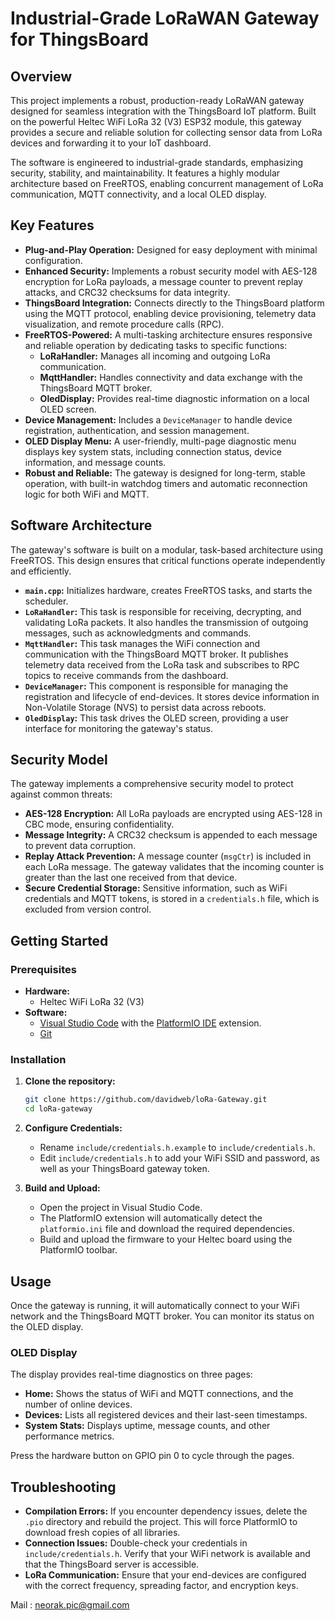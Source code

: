 # Industrial-Grade LoRaWAN Gateway for ThingsBoard

## Overview

This project implements a robust, production-ready LoRaWAN gateway designed for seamless integration with the ThingsBoard IoT platform. Built on the powerful Heltec WiFi LoRa 32 (V3) ESP32 module, this gateway provides a secure and reliable solution for collecting sensor data from LoRa devices and forwarding it to your IoT dashboard.

The software is engineered to industrial-grade standards, emphasizing security, stability, and maintainability. It features a highly modular architecture based on FreeRTOS, enabling concurrent management of LoRa communication, MQTT connectivity, and a local OLED display.

## Key Features

- **Plug-and-Play Operation:** Designed for easy deployment with minimal configuration.
- **Enhanced Security:** Implements a robust security model with AES-128 encryption for LoRa payloads, a message counter to prevent replay attacks, and CRC32 checksums for data integrity.
- **ThingsBoard Integration:** Connects directly to the ThingsBoard platform using the MQTT protocol, enabling device provisioning, telemetry data visualization, and remote procedure calls (RPC).
- **FreeRTOS-Powered:** A multi-tasking architecture ensures responsive and reliable operation by dedicating tasks to specific functions:
  - **LoRaHandler:** Manages all incoming and outgoing LoRa communication.
  - **MqttHandler:** Handles connectivity and data exchange with the ThingsBoard MQTT broker.
  - **OledDisplay:** Provides real-time diagnostic information on a local OLED screen.
- **Device Management:** Includes a `DeviceManager` to handle device registration, authentication, and session management.
- **OLED Display Menu:** A user-friendly, multi-page diagnostic menu displays key system stats, including connection status, device information, and message counts.
- **Robust and Reliable:** The gateway is designed for long-term, stable operation, with built-in watchdog timers and automatic reconnection logic for both WiFi and MQTT.

## Software Architecture

The gateway's software is built on a modular, task-based architecture using FreeRTOS. This design ensures that critical functions operate independently and efficiently.

- **`main.cpp`:** Initializes hardware, creates FreeRTOS tasks, and starts the scheduler.
- **`LoRaHandler`:** This task is responsible for receiving, decrypting, and validating LoRa packets. It also handles the transmission of outgoing messages, such as acknowledgments and commands.
- **`MqttHandler`:** This task manages the WiFi connection and communication with the ThingsBoard MQTT broker. It publishes telemetry data received from the LoRa task and subscribes to RPC topics to receive commands from the dashboard.
- **`DeviceManager`:** This component is responsible for managing the registration and lifecycle of end-devices. It stores device information in Non-Volatile Storage (NVS) to persist data across reboots.
- **`OledDisplay`:** This task drives the OLED screen, providing a user interface for monitoring the gateway's status.

## Security Model

The gateway implements a comprehensive security model to protect against common threats:

- **AES-128 Encryption:** All LoRa payloads are encrypted using AES-128 in CBC mode, ensuring confidentiality.
- **Message Integrity:** A CRC32 checksum is appended to each message to prevent data corruption.
- **Replay Attack Prevention:** A message counter (`msgCtr`) is included in each LoRa message. The gateway validates that the incoming counter is greater than the last one received from that device.
- **Secure Credential Storage:** Sensitive information, such as WiFi credentials and MQTT tokens, is stored in a `credentials.h` file, which is excluded from version control.

## Getting Started

### Prerequisites

- **Hardware:**
  - Heltec WiFi LoRa 32 (V3)
- **Software:**
  - [Visual Studio Code](https://code.visualstudio.com/) with the [PlatformIO IDE](https://platformio.org/platformio-ide/) extension.
  - [Git](https://git-scm.com/)

### Installation

1. **Clone the repository:**
   ```bash
   git clone https://github.com/davidweb/loRa-Gateway.git
   cd loRa-gateway
   ```

2. **Configure Credentials:**
   - Rename `include/credentials.h.example` to `include/credentials.h`.
   - Edit `include/credentials.h` to add your WiFi SSID and password, as well as your ThingsBoard gateway token.

3. **Build and Upload:**
   - Open the project in Visual Studio Code.
   - The PlatformIO extension will automatically detect the `platformio.ini` file and download the required dependencies.
   - Build and upload the firmware to your Heltec board using the PlatformIO toolbar.

## Usage

Once the gateway is running, it will automatically connect to your WiFi network and the ThingsBoard MQTT broker. You can monitor its status on the OLED display.

### OLED Display

The display provides real-time diagnostics on three pages:

- **Home:** Shows the status of WiFi and MQTT connections, and the number of online devices.
- **Devices:** Lists all registered devices and their last-seen timestamps.
- **System Stats:** Displays uptime, message counts, and other performance metrics.

Press the hardware button on GPIO pin 0 to cycle through the pages.

## Troubleshooting

- **Compilation Errors:** If you encounter dependency issues, delete the `.pio` directory and rebuild the project. This will force PlatformIO to download fresh copies of all libraries.
- **Connection Issues:** Double-check your credentials in `include/credentials.h`. Verify that your WiFi network is available and that the ThingsBoard server is accessible.
- **LoRa Communication:** Ensure that your end-devices are configured with the correct frequency, spreading factor, and encryption keys.

Mail : neorak.pic@gmail.com
